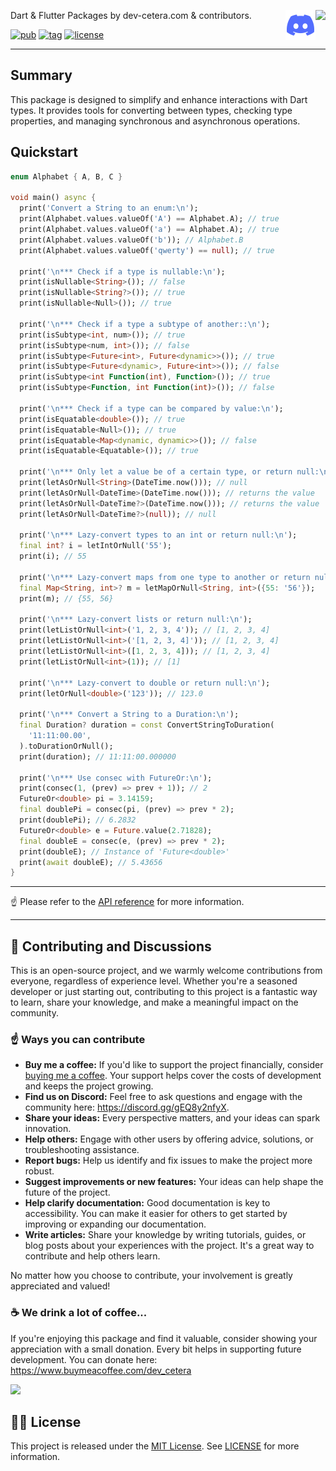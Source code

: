 <a href="https://www.buymeacoffee.com/dev_cetera" target="_blank"><img align="right" src="https://cdn.buymeacoffee.com/buttons/default-orange.png" height="48"></a>
<a href="https://discord.gg/gEQ8y2nfyX" target="_blank"><img align="right" src="https://raw.githubusercontent.com/dev-cetera/resources/refs/heads/main/assets/discord_icon/discord_icon.svg" height="48"></a>

Dart & Flutter Packages by dev-cetera.com & contributors.

[![pub](https://img.shields.io/pub/v/df_type.svg)](https://pub.dev/packages/df_type)
[![tag](https://img.shields.io/badge/tag-v0.12.3-purple)](https://github.com/dev-cetera/df_type/tree/v0.12.3)
[![license](https://img.shields.io/badge/license-MIT-blue.svg)](https://raw.githubusercontent.com/dev-cetera/df_type/main/LICENSE)

---

<!-- BEGIN _README_CONTENT -->

## Summary

This package is designed to simplify and enhance interactions with Dart types. It provides tools for converting between types, checking type properties, and managing synchronous and asynchronous operations.

## Quickstart

```dart
enum Alphabet { A, B, C }

void main() async {
  print('Convert a String to an enum:\n');
  print(Alphabet.values.valueOf('A') == Alphabet.A); // true
  print(Alphabet.values.valueOf('a') == Alphabet.A); // true
  print(Alphabet.values.valueOf('b')); // Alphabet.B
  print(Alphabet.values.valueOf('qwerty') == null); // true

  print('\n*** Check if a type is nullable:\n');
  print(isNullable<String>()); // false
  print(isNullable<String?>()); // true
  print(isNullable<Null>()); // true

  print('\n*** Check if a type a subtype of another::\n');
  print(isSubtype<int, num>()); // true
  print(isSubtype<num, int>()); // false
  print(isSubtype<Future<int>, Future<dynamic>>()); // true
  print(isSubtype<Future<dynamic>, Future<int>>()); // false
  print(isSubtype<int Function(int), Function>()); // true
  print(isSubtype<Function, int Function(int)>()); // false

  print('\n*** Check if a type can be compared by value:\n');
  print(isEquatable<double>()); // true
  print(isEquatable<Null>()); // true
  print(isEquatable<Map<dynamic, dynamic>>()); // false
  print(isEquatable<Equatable>()); // true

  print('\n*** Only let a value be of a certain type, or return null:\n');
  print(letAsOrNull<String>(DateTime.now())); // null
  print(letAsOrNull<DateTime>(DateTime.now())); // returns the value
  print(letAsOrNull<DateTime?>(DateTime.now())); // returns the value
  print(letAsOrNull<DateTime?>(null)); // null

  print('\n*** Lazy-convert types to an int or return null:\n');
  final int? i = letIntOrNull('55');
  print(i); // 55

  print('\n*** Lazy-convert maps from one type to another or return null:\n');
  final Map<String, int>? m = letMapOrNull<String, int>({55: '56'});
  print(m); // {55, 56}

  print('\n*** Lazy-convert lists or return null:\n');
  print(letListOrNull<int>('1, 2, 3, 4')); // [1, 2, 3, 4]
  print(letListOrNull<int>('[1, 2, 3, 4]')); // [1, 2, 3, 4]
  print(letListOrNull<int>([1, 2, 3, 4])); // [1, 2, 3, 4]
  print(letListOrNull<int>(1)); // [1]

  print('\n*** Lazy-convert to double or return null:\n');
  print(letOrNull<double>('123')); // 123.0

  print('\n*** Convert a String to a Duration:\n');
  final Duration? duration = const ConvertStringToDuration(
    '11:11:00.00',
  ).toDurationOrNull();
  print(duration); // 11:11:00.000000

  print('\n*** Use consec with FutureOr:\n');
  print(consec(1, (prev) => prev + 1)); // 2
  FutureOr<double> pi = 3.14159;
  final doublePi = consec(pi, (prev) => prev * 2);
  print(doublePi); // 6.2832
  FutureOr<double> e = Future.value(2.71828);
  final doubleE = consec(e, (prev) => prev * 2);
  print(doubleE); // Instance of 'Future<double>'
  print(await doubleE); // 5.43656
}
```

<!-- END _README_CONTENT -->

---

☝️ Please refer to the [API reference](https://pub.dev/documentation/df_type/) for more information.

---

## 💬 Contributing and Discussions

This is an open-source project, and we warmly welcome contributions from everyone, regardless of experience level. Whether you're a seasoned developer or just starting out, contributing to this project is a fantastic way to learn, share your knowledge, and make a meaningful impact on the community.

### ☝️ Ways you can contribute

- **Buy me a coffee:** If you'd like to support the project financially, consider [buying me a coffee](https://www.buymeacoffee.com/dev_cetera). Your support helps cover the costs of development and keeps the project growing.
- **Find us on Discord:** Feel free to ask questions and engage with the community here: https://discord.gg/gEQ8y2nfyX.
- **Share your ideas:** Every perspective matters, and your ideas can spark innovation.
- **Help others:** Engage with other users by offering advice, solutions, or troubleshooting assistance.
- **Report bugs:** Help us identify and fix issues to make the project more robust.
- **Suggest improvements or new features:** Your ideas can help shape the future of the project.
- **Help clarify documentation:** Good documentation is key to accessibility. You can make it easier for others to get started by improving or expanding our documentation.
- **Write articles:** Share your knowledge by writing tutorials, guides, or blog posts about your experiences with the project. It's a great way to contribute and help others learn.

No matter how you choose to contribute, your involvement is greatly appreciated and valued!

### ☕ We drink a lot of coffee...

If you're enjoying this package and find it valuable, consider showing your appreciation with a small donation. Every bit helps in supporting future development. You can donate here: https://www.buymeacoffee.com/dev_cetera

<a href="https://www.buymeacoffee.com/dev_cetera" target="_blank"><img src="https://cdn.buymeacoffee.com/buttons/default-orange.png" height="40"></a>

## 🧑‍⚖️ License

This project is released under the [MIT License](https://raw.githubusercontent.com/dev-cetera/df_type/main/LICENSE). See [LICENSE](https://raw.githubusercontent.com/dev-cetera/df_type/main/LICENSE) for more information.

